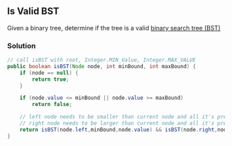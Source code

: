 ## Is Valid BST

Given a binary tree, determine if the tree is a valid [binary search tree (BST)](https://en.wikipedia.org/wiki/Binary_search_tree)

### Solution
```java
// call isBST with root, Integer.MIN_Value, Integer.MAX_VALUE
public boolean isBST(Node node, int minBound, int maxBound) {
    if (node == null) {
        return true;
    }

    if (node.value <= minBound || node.value >= maxBound)
        return false;

    // left node needs to be smaller than current node and all it's predecessors
    // right node needs to be larger than current node and all it's predecessors
    return isBST(node.left,minBound,node.value) && isBST(node.right,node.value,maxBound);
}
```
